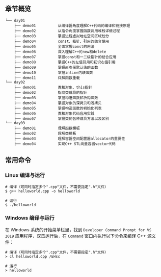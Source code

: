 ## 章节概览

```
└── day01
    ├── demo01          从编译器角度理解C++代码的编译和链接原理
    ├── demo02          从指令角度掌握函数调用堆栈详细过程
    ├── demo03          掌握进程虚拟地址空间区域划分
    ├── demo04          const、指针、引用的结合使用
    ├── demo05          全面掌握const的用法
    ├── demo06          深入理解C++的new和delete
    ├── demo07          掌握const和一二级指针的结合应用
    ├── demo08          掌握C++的左值引用和初识右值引用
    ├── demo09          掌握形参带默认值的函数
    ├── demo10          掌握inline内联函数
    ├── demo11          详解函数重载
└── day02
    ├── demo01          类和对象、this指针
    ├── demo02          指向类成员的指针
    ├── demo03          掌握构造函数和析构函数
    ├── demo04          掌握对象的深拷贝和浅拷贝
    ├── demo05          掌握构造函数的初始化列表
    ├── demo06          类和对象代码应用实践
    ├── demo07          掌握类的各种成员方法以及区别
└── day03
    ├── demo01          理解函数模板
    ├── demo02          理解类模板
    ├── demo03          理解容器空间配置器allocator的重要性
    ├── demo04          实现C++ STL向量容器vector代码
```

## 常用命令

### Linux 编译与运行

``` shell
# 编译（可同时指定多个".cpp"文件，不需要指定".h"文件）
$ g++ helloworld.cpp -o helloworld

# 运行
$ ./helloworld
```

### Windows 编译与运行

在 Windows 系统的开始菜单栏里，找到 `Developer Command Prompt for VS 2019` 应用程序，双击运行后，在 `Command` 窗口内执行以下命令来编译 C++ 源文件：

```
# 编译（可同时指定多个".cpp"文件，不需要指定".h"文件）
> cl helloworld.cpp /EHsc

# 运行
> helloworld
```
